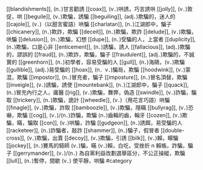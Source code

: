 [[blandishments]], (n．)甘言勸誘 
[[coax]], (v．)哄誘，巧言誘哄 
[[jolly]], (v．)敦促，哄 
[[beguile]], (v．)欺騙，誘騙 
[[beguiling]], (adj．)欺騙的，迷人的 
[[cajole]], (v．)（以甜言蜜語）哄騙 
[[charlatan]], (n．)江湖郎中，騙子 
[[chicanery]], (n．)欺詐，欺騙 
[[deceit]], (n．)欺騙，欺詐 
[[delude]], (v．)欺騙，哄騙 
[[delusion]], (n．)欺騙，幻想 
[[dupe]], (n．)受騙的人，上當者 
[[duplicity]], (n．)欺騙，口是心非 
[[enticement]], (n．)誘騙，誘人 
[[fallacious]], (adj．)欺騙的，謬誤的 
[[fraud]], (n．)欺詐，欺騙，騙子 
[[fraudulent]], (adj．)欺騙的，不誠實的 
[[greenhorn]], (n．)初學者，容易受騙的人 
[[gull]], (n．)海鷗，(v．)欺騙 
[[gullible]], (adj．)易受騙的 
[[hoax]], (n．v．)騙局，欺騙 
[[hoodwink]], (v．)蒙混，欺騙 
[[impostor]], (n．)冒充者，騙子 
[[imposture]], (n．)冒名頂替，欺騙 
[[inveigle]], (v．)誘騙，誘使 
[[mountebank]], (n．)江湖郎中，騙子 
[[quack]], (n．)冒充內行之人，庸醫 
[[rig]], (v．)欺騙，舞弊，偽造 
[[swindle]], (v．)詐騙，騙取 
[[trickery]], (n．)欺騙，詭計 
[[wheedle]], (v．)（用花言巧語）哄騙 
[[finagle]], (v．)欺騙，詐取 
[[bamboozle]], (v．)欺騙，隱瞞 
[[bullyrag]], (v．)恐嚇，欺騙 
[[cog]], (v．)/(n．)詐騙，欺騙 (n．)齒輪的齒，輪牙 
[[cozen]], (v．)欺騙，瞞，騙取 
[[con]], (v．)哄騙，詐騙 
[[gudgeon]], (n．)誘餌，易受騙的人 
[[racketeer]], (n．)詐騙者，敲詐 
[[shammer]], (n．)騙子，假冒者 
[[double-cross]], (v．)欺騙，出賣 
[[decoy]], (v．)欺騙，引誘 
[[bilk]], (v．)賴，矇騙 
[[jockey]], (n．)賽馬的騎師 (v．)騙，瞞 (v．)賴，白吃，受挫折 n 賴帳，詐騙，騙子 
[[gerrymander]], (v．)/(n．) 為自黨利益改劃選舉區分，不公正操縱，欺騙 
[[lull]], (n．)暫停，間歇 (v．) 使平靜，哄騙 
#category

